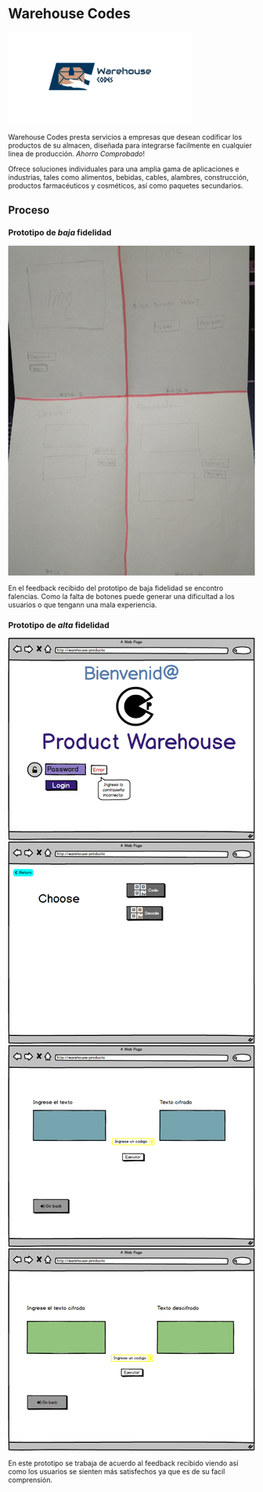 # Warehouse Codes

![Logo](./imagenes/logo.warehousecode.png)

Warehouse Codes presta servicios a empresas que desean codificar los productos de su almacen, diseñada para integrarse facilmente en cualquier linea de producción.
*Ahorro Comprobado*!

Ofrece soluciones individuales para una amplia gama de aplicaciones e industrias, tales como alimentos, bebidas, cables, alambres, construcción, productos farmacéuticos y cosméticos, así como paquetes secundarios.

## Proceso 
### Prototipo de *baja* fidelidad

![Prototipo de baja fidelidad](./imagenes/bajafidelidad.jpg)

En el feedback recibido del prototipo de baja fidelidad se encontro falencias. Como la falta de botones puede generar una dificultad a los usuarios o que tengann una mala experiencia.

### Prototipo de *alta* fidelidad

![Prototipo de alta fidelidad 1](./imagenes/screen1.png)
![Prototipo de alta fidelidad 2](./imagenes/screen2.png)
![Prototipo de alta fidelidad 3](./imagenes/screen3.png)
![Prototipo de alta fidelidad 4](./imagenes/screen4.png)

En este prototipo se trabaja de acuerdo al feedback recibido viendo así como los usuarios se sienten más satisfechos ya que es de su facil comprensión.

